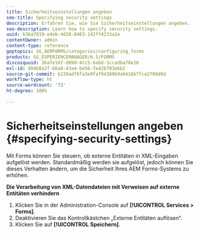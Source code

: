 ```yaml
---
title: Sicherheitseinstellungen angeben
seo-title: Specifying security settings
description: Erfahren Sie, wie Sie Sicherheitseinstellungen angeben.
seo-description: Learn how to specify security settings.
uuid: 63ba7819-e4eb-4d28-8463-142ff4233a1e
contentOwner: admin
content-type: reference
geptopics: SG_AEMFORMS/categories/configuring_forms
products: SG_EXPERIENCEMANAGER/6.5/FORMS
discoiquuid: 36a7e16f-d09d-4cc5-babd-1ccadba76e16
exl-id: 004b8a2f-66a0-43a4-be56-7e42b703ebb2
source-git-commit: b220adf6fa3e9faf94389b9a9416b7fca2f89d9d
workflow-type: ht
source-wordcount: '73'
ht-degree: 100%

---
```


# Sicherheitseinstellungen angeben {#specifying-security-settings}

Mit Forms können Sie steuern, ob externe Entitäten in XML-Eingaben aufgelöst werden. Standardmäßig werden sie aufgelöst, jedoch können Sie dieses Verhalten ändern, um die Sicherheit Ihres AEM Forms-Systems zu erhöhen.

**Die Verarbeitung von XML-Datendateien mit Verweisen auf externe Entitäten verhindern**

1. Klicken Sie in der Administration-Console auf **[!UICONTROL Services > Forms]**.
1. Deaktivieren Sie das Kontrollkästchen „Externe Entitäten auflösen“.
1. Klicken Sie auf **[!UICONTROL Speichern]**.
